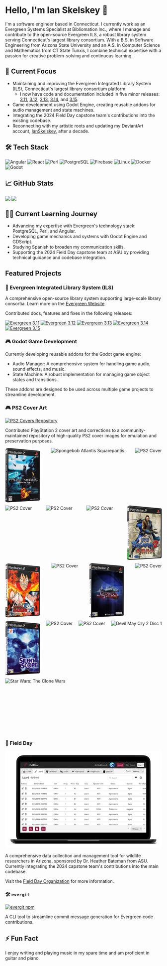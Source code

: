 # Hello, I'm Ian Skelskey 👋

I'm a software engineer based in Connecticut. I currently work as an Evergreen Systems Specialist at Bibliomation Inc., where I manage and contribute to the open-source Evergreen ILS, a robust library system serving Connecticut's largest library consortium. With a B.S. in Software Engineering from Arizona State University and an A.S. in Computer Science and Mathematics from CT State Tunxis, I combine technical expertise with a passion for creative problem-solving and continuous learning.

## 🎯 Current Focus

- Maintaining and improving the Evergreen Integrated Library System (ILS), Connecticut's largest library consortium platform.
  - I now have code and documentation included in five minor releases: [3.11](https://evergreen-ils.org/documentation/release/RELEASE_NOTES_3_11.html), [3.12](https://evergreen-ils.org/documentation/release/RELEASE_NOTES_3_12.html), [3.13](https://evergreen-ils.org/documentation/release/RELEASE_NOTES_3_13.html), [3.14](https://evergreen-ils.org/documentation/release/RELEASE_NOTES_3_14.html), and [3.15](https://evergreen-ils.org/documentation/release/RELEASE_NOTES_3_15.html).
- Game development using Godot Engine, creating reusable addons for audio management and state machines.
- Integrating the 2024 Field Day capstone team's contributions into the existing codebase.
- Reconnecting with my artistic roots and updating my DeviantArt account, [IanSkelskey](https://www.deviantart.com/ianskelskey), after a decade.

## 🛠️ Tech Stack

![Angular](https://img.shields.io/badge/angular-%23DD0031.svg?style=for-the-badge&logo=angular&logoColor=white)
![React](https://img.shields.io/badge/react-%2320232a.svg?style=for-the-badge&logo=react&logoColor=%2361DAFB)
![Perl](https://img.shields.io/badge/perl-%23404d59.svg?style=for-the-badge&logo=perl&logoColor=white)
![PostgreSQL](https://img.shields.io/badge/postgresql-%23336791.svg?style=for-the-badge&logo=postgresql&logoColor=white)
![Firebase](https://img.shields.io/badge/firebase-%23039BE5.svg?style=for-the-badge&logo=firebase)
![Linux](https://img.shields.io/badge/Linux-FCC624?style=for-the-badge&logo=linux&logoColor=black)
![Docker](https://img.shields.io/badge/Docker-2496ED?style=for-the-badge&logo=docker&logoColor=white)
![Godot](https://img.shields.io/badge/Godot-478CBF?style=for-the-badge&logo=godot-engine&logoColor=white)

## 📈 GitHub Stats

<a href="https://github.com/IanSkelskey">
	<img align="center" height="165" src="https://github-readme-stats.vercel.app/api?username=IanSkelskey&show_icons=true&theme=dark" />
</a>
<a href="https://github.com/IanSkelskey">
	<img align="center" height="165" src="https://github-readme-stats.vercel.app/api/top-langs/?username=IanSkelskey&layout=compact&theme=dark&hide=lua,sql,json,visualbasic" />
</a>

## 🧑‍🎓 Current Learning Journey

- Advancing my expertise with Evergreen's technology stack: PostgreSQL, Perl, and Angular.
- Developing game mechanics and systems with Godot Engine and GDScript.
- Studying Spanish to broaden my communication skills.
- Supporting the 2024 Field Day capstone team at ASU by providing technical guidance and codebase integration.

## Featured Projects

### 🌲 Evergreen Integrated Library System (ILS)

A comprehensive open-source library system supporting large-scale library consortia. Learn more on the [Evergreen Website](https://evergreen-ils.org/).

Contributed docs, features and fixes in the following releases:

[![Evergreen 3.11](https://img.shields.io/badge/Evergreen-3.11-brightgreen)](https://evergreen-ils.org/documentation/release/RELEASE_NOTES_3_11.html)
[![Evergreen 3.12](https://img.shields.io/badge/Evergreen-3.12-brightgreen)](https://evergreen-ils.org/documentation/release/RELEASE_NOTES_3_12.html)
[![Evergreen 3.13](https://img.shields.io/badge/Evergreen-3.13-brightgreen)](https://evergreen-ils.org/documentation/release/RELEASE_NOTES_3_13.html)
[![Evergreen 3.14](https://img.shields.io/badge/Evergreen-3.14-brightgreen)](https://evergreen-ils.org/documentation/release/RELEASE_NOTES_3_14.html)
[![Evergreen 3.15](https://img.shields.io/badge/Evergreen-3.15-brightgreen)](https://evergreen-ils.org/documentation/release/RELEASE_NOTES_3_15.html)

### 🎮 Godot Game Development

Currently developing reusable addons for the Godot game engine:
- Audio Manager: A comprehensive system for handling game audio, sound effects, and music.
- State Machine: A robust implementation for managing game object states and transitions.

These addons are designed to be used across multiple game projects to streamline development.

### 🎮 PS2 Cover Art

[![PS2 Covers Repository](https://img.shields.io/github/stars/xlenore/ps2-covers?style=social)](https://github.com/xlenore/ps2-covers)

Contributed PlayStation 2 cover art and corrections to a community-maintained repository of high-quality PS2 cover images for emulation and preservation purposes.

<div style="display: flex; flex-wrap: wrap; gap: 10px; max-width: 100%; justify-content: space-between;">
  <img src="https://raw.githubusercontent.com/xlenore/ps2-covers/3ffe3965be8fb632f94723186295a5a5e8ce482b/covers/3d/SLPM-66205.png" alt="PS2 Cover" height="175">
  <img src="https://raw.githubusercontent.com/xlenore/ps2-covers/3ffe3965be8fb632f94723186295a5a5e8ce482b/covers/3d/SLUS-21644.png" alt="Spongebob Atlantis Squarepantis" height="175">
  <img src="https://raw.githubusercontent.com/xlenore/ps2-covers/f4a1b88321ea6ac77340b52d3a289892a84d55d9/covers/3d/SCES-54206.png" alt="PS2 Cover" height="175">
  <img src="https://raw.githubusercontent.com/xlenore/ps2-covers/f709713e8f6b5dc459d50dfdf2eb82c576e4a167/covers/3d/SLUS-21931.png" alt="PS2 Cover" height="175">
  <img src="https://raw.githubusercontent.com/xlenore/ps2-covers/3ffe3965be8fb632f94723186295a5a5e8ce482b/covers/3d/SLUS-20077.png" alt="PS2 Cover" height="175">
  <img src="https://github.com/IanSkelskey/ps2-covers/blob/papx90516-pbpx95203/covers/default/PAPX-90516.jpg?raw=true" alt="PS2 Cover" height="175">
  <img src="https://raw.githubusercontent.com/xlenore/ps2-covers/3ffe3965be8fb632f94723186295a5a5e8ce482b/covers/3d/SLPM-66848.png" alt="PS2 Cover" height="175">
  <img src="https://raw.githubusercontent.com/xlenore/ps2-covers/3ffe3965be8fb632f94723186295a5a5e8ce482b/covers/3d/SLPS-25675.png" alt="PS2 Cover" height="175">
  <img src="https://raw.githubusercontent.com/xlenore/ps2-covers/3ffe3965be8fb632f94723186295a5a5e8ce482b/covers/3d/SLUS-20649.png" alt="PS2 Cover" height="175">
  <img src="https://raw.githubusercontent.com/xlenore/ps2-covers/3ffe3965be8fb632f94723186295a5a5e8ce482b/covers/3d/SLES-50193.png" alt="PS2 Cover" height="175">
  <img src="https://github.com/IanSkelskey/ps2-covers/blob/papx90516-pbpx95203/covers/default/PBPX-95203.jpg?raw=true" alt="PS2 Cover" height="175">
  <img src="https://raw.githubusercontent.com/xlenore/ps2-covers/3ffe3965be8fb632f94723186295a5a5e8ce482b/covers/3d/SLES-50037.png" alt="PS2 Cover" height="175">
  <img src="https://raw.githubusercontent.com/xlenore/ps2-covers/3ffe3965be8fb632f94723186295a5a5e8ce482b/covers/3d/SLUS-21410.png" alt="PS2 Cover" height="175">
  <img src="https://raw.githubusercontent.com/xlenore/ps2-covers/3ffe3965be8fb632f94723186295a5a5e8ce482b/covers/3d/SLUS-20743.png" alt="PS2 Cover" height="175">
  <img src="https://raw.githubusercontent.com/xlenore/ps2-covers/3ffe3965be8fb632f94723186295a5a5e8ce482b/covers/3d/SLUS-20484.png" alt="Devil May Cry 2 Disc 1" height="175">
  <img src="https://raw.githubusercontent.com/xlenore/ps2-covers/3ffe3965be8fb632f94723186295a5a5e8ce482b/covers/3d/SLUS-20510.png" alt="Star Wars: The Clone Wars" height="175">
</div>

### 🦎 Field Day

![Web UI Mockup](field-day-web-ui-mockup.png)

A comprehensive data collection and management tool for wildlife researchers in Arizona, sponsored by Dr. Heather Bateman from ASU. Currently integrating the 2024 capstone team's contributions into the main codebase.

Visit the [Field Day Organization](https://github.com/Field-Day-2022) for more information.

### 🛠️ `evergit`

[![evergit npm](https://img.shields.io/npm/v/evergit?color=blue&label=npm)](https://www.npmjs.com/package/evergit)

A CLI tool to streamline commit message generation for Evergreen code contributions.

## ⚡ Fun Fact
I enjoy writing and playing music in my spare time and am proficient in guitar and piano.
